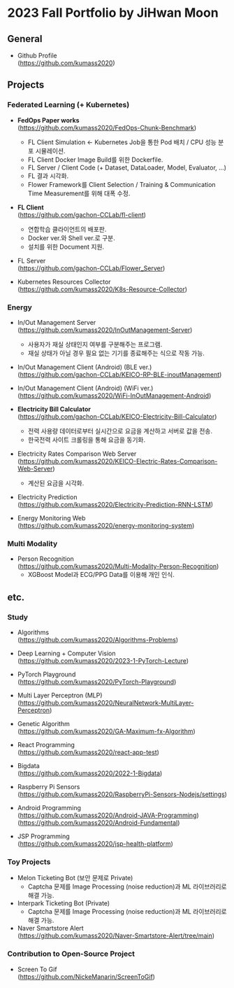 # 2023 Fall Portfolio by JiHwan Moon

## General
- Github Profile    
(https://github.com/kumass2020)

## Projects

### Federated Learning (+ Kubernetes)
- **FedOps Paper works**  
(https://github.com/kumass2020/FedOps-Chunk-Benchmark)
  - FL Client Simulation <- Kubernetes Job을 통한 Pod 배치 / CPU 성능 분포 시뮬레이션.
  - FL Client Docker Image Build를 위한 Dockerfile.
  - FL Server / Client Code (+ Dataset, DataLoader, Model, Evaluator, ...)
  - FL 결과 시각화.
  - Flower Framework를 Client Selection / Training & Communication Time Measurement를 위해 대폭 수정.

- **FL Client**  
(https://github.com/gachon-CCLab/fl-client)
  - 연합학습 클라이언트의 배포판.
  - Docker ver.와 Shell ver.로 구분.
  - 설치를 위한 Document 지원.

- FL Server  
(https://github.com/gachon-CCLab/Flower_Server)

- Kubernetes Resources Collector  
(https://github.com/kumass2020/K8s-Resource-Collector)

### Energy
- In/Out Management Server  
(https://github.com/kumass2020/InOutManagement-Server)
  - 사용자가 재실 상태인지 여부를 구분해주는 프로그램.
  - 재실 상태가 아닐 경우 필요 없는 기기를 종료해주는 식으로 작동 가능.

- In/Out Management Client (Android) (BLE ver.)  
(https://github.com/gachon-CCLab/KEICO-RP-BLE-inoutManagement)

- In/Out Management Client (Android) (WiFi ver.)  
(https://github.com/kumass2020/WiFi-InOutManagement-Android)

- **Electricity Bill Calculator**  
(https://github.com/gachon-CCLab/KEICO-Electricity-Bill-Calculator)
  - 전력 사용량 데이터로부터 실시간으로 요금을 계산하고 서버로 값을 전송.
  - 한국전력 사이트 크롤링을 통해 요금을 동기화.

- Electricity Rates Comparison Web Server    
(https://github.com/kumass2020/KEICO-Electric-Rates-Comparison-Web-Server)
  - 계산된 요금을 시각화.
  
- Electricity Prediction    
(https://github.com/kumass2020/Electricity-Prediction-RNN-LSTM)

- Energy Monitoring Web  
(https://github.com/kumass2020/energy-monitoring-system)

### Multi Modality
- Person Recognition  
(https://github.com/kumass2020/Multi-Modality-Person-Recognition)
  - XGBoost Model과 ECG/PPG Data를 이용해 개인 인식.

## etc.

### Study
- Algorithms  
(https://github.com/kumass2020/Algorithms-Problems)

- Deep Learning + Computer Vision  
(https://github.com/kumass2020/2023-1-PyTorch-Lecture)

- PyTorch Playground  
(https://github.com/kumass2020/PyTorch-Playground)

- Multi Layer Perceptron (MLP)  
(https://github.com/kumass2020/NeuralNetwork-MultiLayer-Perceptron)

- Genetic Algorithm  
(https://github.com/kumass2020/GA-Maximum-fx-Algorithm)

- React Programming  
(https://github.com/kumass2020/react-app-test)

- Bigdata  
(https://github.com/kumass2020/2022-1-Bigdata)

- Raspberry Pi Sensors  
(https://github.com/kumass2020/RaspberryPi-Sensors-Nodejs/settings)

- Android Programming  
(https://github.com/kumass2020/Android-JAVA-Programming)  
(https://github.com/kumass2020/Android-Fundamental)

- JSP Programming  
(https://github.com/kumass2020/jsp-health-platform)

### Toy Projects
- Melon Ticketing Bot (보안 문제로 Private)  
  - Captcha 문제를 Image Processing (noise reduction)과 ML 라이브러리로 해결 가능.  
- Interpark Ticketing Bot (Private)  
  - Captcha 문제를 Image Processing (noise reduction)과 ML 라이브러리로 해결 가능.  
- Naver Smartstore Alert  
(https://github.com/kumass2020/Naver-Smartstore-Alert/tree/main)  

### Contribution to Open-Source Project
- Screen To Gif  
(https://github.com/NickeManarin/ScreenToGif)
